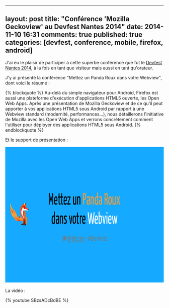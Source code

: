 
---
layout: post
title: "Conférence 'Mozilla Geckoview' au Devfest Nantes 2014"
date: 2014-11-10 16:31
comments: true
published: true
categories: [devfest, conference, mobile, firefox, android]
---

J'ai eu le plaisir de participer à cette superbe conférence que fut le [Devfest Nantes 2014](http://devfest.gdgnantes.com/), à la fois en tant que visiteur mais aussi en tant qu'orateur.

J'y ai présenté la conférence "Mettez un Panda Roux dans votre Webview", dont voici le résumé :

{% blockquote %}
Au-delà du simple navigateur pour Android, Firefox est aussi une plateforme d'exécution d'applications HTML5 ouverte, les Open Web Apps.
Après une présentation de Mozilla Geckoview et de ce qu'il peut apporter à vos applications HTML5 sous Android par rapport à une Webview standard (modernité, performances...), nous détaillerons l'initiative de Mozilla avec les Open Web Apps et verrons concrètement comment l'utiliser pour déployer des applications HTML5 sous Android.
{% endblockquote %}

Et le support de présentation :

[<img src="/images/prez-panda-roux-webview-android/cover.png" width="768" height="432" alt='Support de présentation de la conférence'>](http://blog.dlecan.com/devfestnantes2014/prez-panda-roux-webview-android/)

La vidéo :

{% youtube SBzsADcBdBE %}
